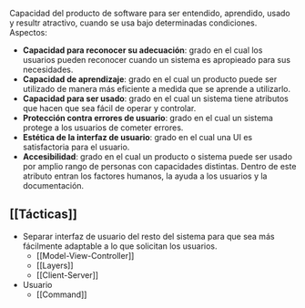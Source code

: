 Capacidad del producto de software para ser entendido, aprendido, usado y resultr atractivo, cuando se usa bajo determinadas condiciones. Aspectos:
- **Capacidad para reconocer su adecuación**: grado en el cual los usuarios pueden reconocer cuando un sistema es apropieado para sus necesidades.
- **Capacidad de aprendizaje**: grado en el cual un producto puede ser utilizado de manera más eficiente a medida que se aprende a utilizarlo.
- **Capacidad para ser usado**: grado en el cual un sistema tiene atributos que hacen que sea fácil de operar y controlar.
- **Protección contra errores de usuario**: grado en el cual un sistema protege a los usuarios de cometer errores.
- **Estética de la interfaz de usuario**: grado en el cual una UI es satisfactoria para el usuario.
- **Accesibilidad**: grado en el cual un producto o sistema puede ser usado por amplio rango de personas con capacidades distintas.
Dentro de este atributo entran los factores humanos, la ayuda a los usuarios y la documentación.

## [[Tácticas]]
- Separar interfaz de usuario del resto del sistema para que sea más fácilmente adaptable a lo que solicitan los usuarios.
	- [[Model-View-Controller]]
	- [[Layers]]
	- [[Client-Server]]
- Usuario
	- [[Command]]